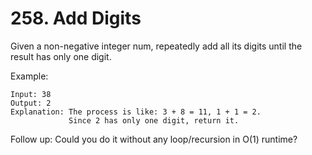 # 258. Add Digits

Given a non-negative integer num, repeatedly add all its digits until the result has only one digit.

Example:

``` shell
Input: 38
Output: 2
Explanation: The process is like: 3 + 8 = 11, 1 + 1 = 2.
             Since 2 has only one digit, return it.
```

Follow up:
Could you do it without any loop/recursion in O(1) runtime?
